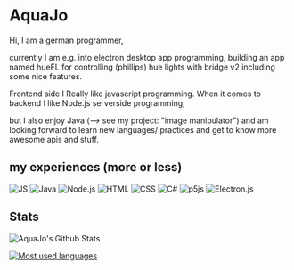 # AquaJo
Hi, I am a german programmer, 

currently I am e.g. into electron desktop app programming, building an app named hueFL for controlling (phillips) hue lights with bridge v2 including some nice features.

Frontend side I Really like javascript programming.
When it comes to backend I like Node.js serverside programming, 

but I also enjoy Java (--> see my project: "image manipulator") and am looking forward to learn new languages/ practices and get to know more awesome apis and stuff.
<br>

## my experiences (more or less)

![JS](https://img.shields.io/badge/JavaScript-F7DF1E?style=for-the-badge&logo=javascript&logoColor=black)
![Java](https://img.shields.io/badge/Java-ED8B00?style=for-the-badge&logo=java&logoColor=white)
![Node.js](https://img.shields.io/badge/Node.js-339933?style=for-the-badge&logo=nodedotjs&logoColor=white)
![HTML](https://img.shields.io/badge/HTML5-E34F26?style=for-the-badge&logo=html5&logoColor=white)
![CSS](https://img.shields.io/badge/CSS3-1572B6?style=for-the-badge&logo=css3&logoColor=white)
![C#](https://img.shields.io/badge/C%23-239120?style=for-the-badge&logo=c-sharp&logoColor=white)
![p5js](https://img.shields.io/badge/p5.js-ED225D?style=for-the-badge&logo=p5.js&logoColor=FFFFFF)
![Electron.js](https://img.shields.io/badge/Electron-191970?style=for-the-badge&logo=Electron&logoColor=white)
## Stats
![AquaJo's Github Stats](https://github-readme-stats.vercel.app/api?username=AquaJo&theme=github_dark)

[![Most used languages](https://github-readme-stats.vercel.app/api/top-langs/?username=AquaJo&layout=compact&theme=github_dark)](https://github.com/AquaJo/github-readme-stats)
